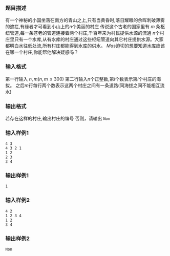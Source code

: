 ### 题目描述
有一个神秘的小国坐落在南方的青山之上,只有当黄昏时,落日耀眼的余晖刺破薄雾的遮拦,有缘者才可看到小山上的$n$个美丽的村庄
传说这个古老的国家里有  $m$ 条枢纽管道,每一条苍老的管道连接着两个村庄,千百年来为村民提供水源的流通
$n$个村庄里只有一个水库,从有水库的村庄通过这些枢纽管道向其它村庄提供水源。大家都明白水往低处流,所有村庄都能得到水库的供水。
$Mas$迫切的想要知道水库应该在哪一个村庄,你能帮他解决疑惑吗？
### 输入格式
第一行输入 $n,m(n,m \leq 300)$
第二行输入$n$个正整数,第$i$个数表示第$i$个村庄的海拔。
之后$m$行每行两个数表示这两个村庄之间有一条道路(同海拔之间不能相互流水)
### 输出格式
若存在这样的村庄,输出村庄的编号
否则，请输出 `Non`
### 输入样例1
```
4 3
4 3 2 1
1 2
2 3
3 4
```
### 输出样例1
```
1
```

### 输入样例2
```
4 2
1 2 3 4
1 2
3 4
```
### 输出样例2
```
Non
```